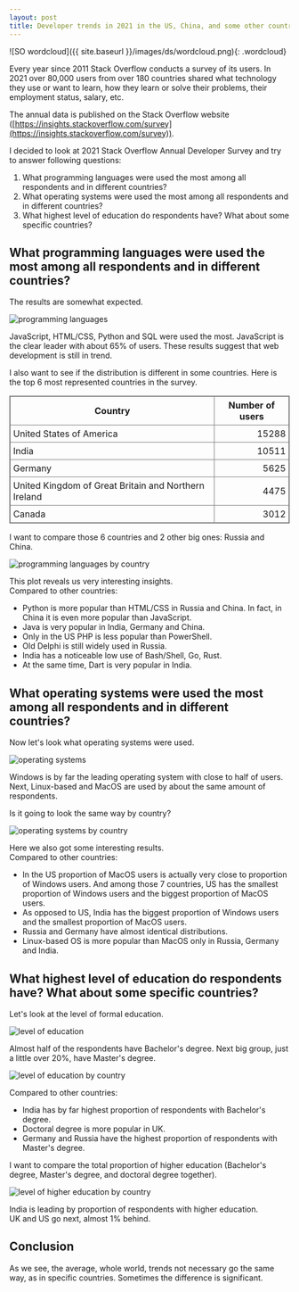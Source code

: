 ```yaml
---
layout: post
title: Developer trends in 2021 in the US, China, and some other countries.
---
```


![SO wordcloud]({{ site.baseurl }}/images/ds/wordcloud.png){: .wordcloud}

<style>
table {
    border-collapse: collapse;
    border: 1px solid gray;
}
td, th {
    padding: 5px;
    border: 1px solid gray;
}
th {
    font-weight: bold;
}
td:nth-child(2) {
    text-align: right;
}

.wordcloud {
    margin: 5px auto;
    display: block;
}
</style>


Every year since 2011 Stack Overflow conducts a survey of its users. In 2021 over 80,000 users from over 180 countries shared what technology they use or want to learn, how they learn or solve their problems, their employment status, salary, etc.

The annual data is published on the Stack Overflow website ([https://insights.stackoverflow.com/survey](https://insights.stackoverflow.com/survey)).

I decided to look at 2021 Stack Overflow Annual Developer Survey and try to answer following questions:

1. What programming languages were used the most among all respondents and in different countries?
2. What operating systems were used the most among all respondents and in different countries?
3. What highest level of education do respondents have? What about some specific countries?

## What programming languages were used the most among all respondents and in different countries?

The results are somewhat expected.

![programming languages](../images/ds/lang_all.png)

JavaScript, HTML/CSS, Python and SQL were used the most. JavaScript is the clear leader with about 65% of users. These results suggest that web development is still in trend.

I also want to see if the distribution is different in some countries.
Here is the top 6 most represented countries in the survey.

| Country | Number of users |
| --------------------------- | ------------------------ |
| United States of America | 15288 |
| India | 10511  |
| Germany | 5625  |
| United Kingdom of Great Britain and Northern Ireland| 4475  |
| Canada | 3012  |

I want to compare those 6 countries and 2 other big ones: Russia and China.

![programming languages by country](../images/ds/lang_all_by_country.png)

This plot reveals us very interesting insights.  
Compared to other countries:
- Python is more popular than HTML/CSS in Russia and China. In fact, in China it is even more popular than JavaScript.
- Java is very popular in India, Germany and China.
- Only in the US PHP is less popular than PowerShell.
- Old Delphi is still widely used in Russia.
- India has a noticeable low use of Bash/Shell, Go, Rust.
- At the same time, Dart is very popular in India.

## What operating systems were used the most among all respondents and in different countries?

Now let's look what operating systems were used.

![operating systems](../images/ds/os_all.png)

Windows is by far the leading operating system with close to half of users. Next, Linux-based and MacOS are used by about the same amount of respondents.

Is it going to look the same way by country?

![operating systems by country](../images/ds/os_all_by_country.png)

Here we also got some interesting results.  
Compared to other countries:
- In the US proportion of MacOS users is actually very close to proportion of Windows users. And among those 7 countries, US has the smallest proportion of Windows users and the biggest proportion of MacOS users.
- As opposed to US, India has the biggest proportion of Windows users and the smallest proportion of MacOS users.
- Russia and Germany have almost identical distributions.
- Linux-based OS is more popular than MacOS only in Russia, Germany and India.

## What highest level of education do respondents have? What about some specific countries?

Let's look at the level of formal education.

![level of education](../images/ds/ed_all.png)

Almost half of the respondents have Bachelor's degree. Next big group, just a little over 20%, have Master's degree.

![level of education by country](../images/ds/ed_all_by_country.png)

Compared to other countries:
- India has by far highest proportion of respondents with Bachelor's degree.
- Doctoral degree is more popular in UK.
- Germany and Russia have the highest proportion of respondents with Master's degree.

I want to compare the total proportion of higher education (Bachelor's degree, Master's degree, and doctoral degree together).

![level of higher education by country](../images/ds/ed_high_by_country.png)

India is leading by proportion of respondents with higher education.  
UK and US go next, almost 1% behind.

## Conclusion

As we see, the average, whole world, trends not necessary go the same way, as in specific countries. Sometimes the difference is significant.
